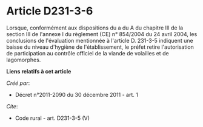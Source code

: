 # Article D231-3-6

Lorsque, conformément aux dispositions du a du A du chapitre III de la section III de l'annexe I du règlement (CE) n°
854/2004 du 24 avril 2004, les conclusions de l'évaluation mentionnée à l'article D. 231-3-5 indiquent une baisse du niveau
d'hygiène de l'établissement, le préfet retire l'autorisation de participation au contrôle officiel de la viande de volailles
et de lagomorphes.

**Liens relatifs à cet article**

_Créé par_:

  - Décret n°2011-2090 du 30 décembre 2011 - art. 1

_Cite_:

  - Code rural - art. D231-3-5 (V)

